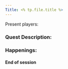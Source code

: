 ```yaml
---
Title: <% tp.file.title %>
---
```

Present players:

### Quest Description:

### Happenings:

#### End of session